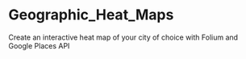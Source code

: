 # Geographic_Heat_Maps
Create an interactive heat map of your city of choice with Folium and Google Places API
